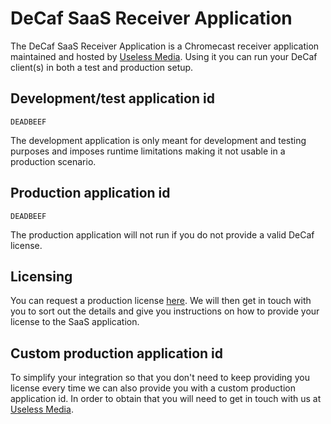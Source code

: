 # DeCaf SaaS Receiver Application

The DeCaf SaaS Receiver Application is a Chromecast receiver application maintained and hosted by
[Useless Media](https://useless.media). Using it you can run your DeCaf client(s) in both a test and production setup.

## Development/test application id
`DEADBEEF` <!-- ToDo: Get real id -->

The development application is only meant for development and testing purposes and imposes runtime limitations making it
not usable in a production scenario.

## Production application id
`DEADBEEF` <!-- ToDo: Get real id -->

The production application will not run if you do not provide a valid DeCaf license.

## Licensing
You can request a production license [here](ToDo:LinkHere). We will then get in touch with you to sort out the details
and give you instructions on how to provide your license to the SaaS application.

## Custom production application id
To simplify your integration so that you don't need to keep providing you license every time we can also provide you
with a custom production application id. In order to obtain that you will need to get in touch with us at
[Useless Media](https://useless.media).